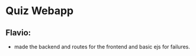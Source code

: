 # Quiz Webapp

## Flavio:
* made the backend and routes for the frontend and basic ejs for failures.